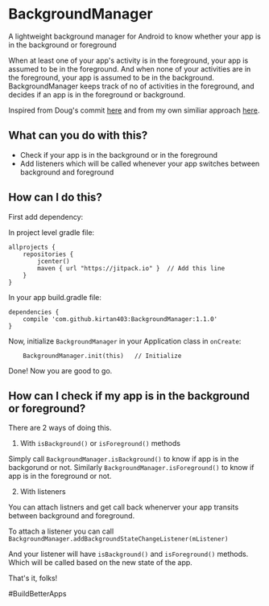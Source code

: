 # BackgroundManager
A lightweight background manager for Android to know whether your app is in the background or foreground

When at least one of your app's activity is in the foreground, your app is assumed to be in the foreground. And when none of your activities are in the foreground, your app is assumed to be in the background. BackgroundManager keeps track of no of activities in the foreground, and decides if an app is in the foreground or background.

Inspired from Doug's commit [here](https://github.com/CodingDoug/white-label-event-app/commit/3adbbb62e2c94feb14fb709af02da1b4742915c1?diff=unified) and from my own similiar approach [here](https://livinglifetechway.com/keep-your-firebase-realtime-database-connections-to-minimum/).  

## What can you do with this?

* Check if your app is in the background or in the foreground
* Add listeners which will be called whenever your app switches between background and foreground

## How can I do this?

First add dependency:

In project level gradle file:

    allprojects {
        repositories {
            jcenter()
            maven { url "https://jitpack.io" }  // Add this line
        }
    }
    
In your app build.gradle file: 

    dependencies {
        compile 'com.github.kirtan403:BackgroundManager:1.1.0'
    }
    
Now, initialize `BackgroundManager` in your Application class in `onCreate`:

        BackgroundManager.init(this)   // Initialize

Done! Now you are good to go.

## How can I check if my app is in the background or foreground?

There are 2 ways of doing this.

1. With `isBackground()` or `isForeground()` methods

Simply call `BackgroundManager.isBackground()` to know if app is in the backgorund or not.
Similarly `BackgroundManager.isForeground()` to know if app is in the foreground or not.

2. With listeners

You can attach listners and get call back whenerver your app transits between background and foreground.

To attach a listener you can call `BackgroundManager.addBackgroundStateChangeListener(mListener)`

And your listener will have `isBackground()` and `isForeground()` methods. Which will be called based on the new state of the app.

That's it, folks!

#BuildBetterApps
